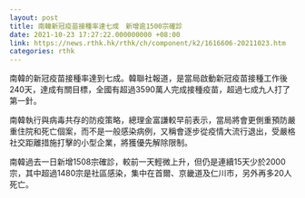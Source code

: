 ```yaml
---
layout: post
title: 南韓新冠疫苗接種率達七成　新增逾1500宗確診
date: 2021-10-23 17:27:22.000000000 +08:00
link: https://news.rthk.hk/rthk/ch/component/k2/1616606-20211023.htm
categories: rthk
---
```


南韓的新冠疫苗接種率達到七成。韓聯社報道，是當局啟動新冠疫苗接種工作後240天，達成有關目標，全國有超過3590萬人完成接種疫苗，超過七成九人打了第一針。

南韓執行與病毒共存的防疫策略，總理金富謙較早前表示，當局將會更側重預防嚴重住院和死亡個案，而不是一般感染病例，又稱會逐步從疫情大流行退出，受嚴格社交距離措施打擊的小型企業，將獲優先解除限制。

南韓過去一日新增1508宗確診，較前一天輕微上升，但仍是連續15天少於2000宗，其中超過1480宗是社區感染，集中在首爾、京畿道及仁川市，另外再多20人死亡。
